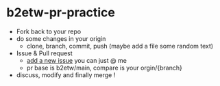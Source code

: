 # b2etw-pr-practice

* Fork back to your repo
* do some changes in your origin
  * clone, branch, commit, push (maybe add a file  some random text)
* Issue & Pull request
  * [add a new issue](https://github.com/b2etw/b2etw-pr-practice/issues/new/choose) you can just @ me 
  * pr base is b2etw/main, compare is your orgin/{branch}
* discuss, modify and finally merge !
